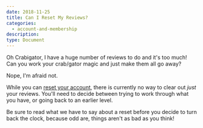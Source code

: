 ```yaml
---
date: 2018-11-25
title: Can I Reset My Reviews?
categories:
  - account-and-membership
description:
type: Document
---
```


Oh Crabigator, I have a huge number of reviews to do and it's too much! Can you work your crab/gator magic and just make them all go away?

Nope, I'm afraid not.

While you can [reset your account](/account-and-membership/reset-level/), there is currently no way to clear out _just_ your reviews. You'll need to decide between trying to work through what you have, or going back to an earlier level.

Be sure to read what we have to say about a reset before you decide to turn back the clock, because odd are, things aren't as bad as you think!
